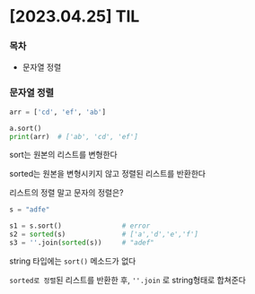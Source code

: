 # [2023.04.25] TIL

### 목차

- 문자열 정렬





### 문자열 정렬

```python
arr = ['cd', 'ef', 'ab']

a.sort()
print(arr)	# ['ab', 'cd', 'ef']
```

sort는 원본의 리스트를 변형한다

sorted는 원본을 변형시키지 않고 정렬된 리스트를 반환한다

리스트의 정렬 말고 문자의 정렬은?

```python
s = "adfe"

s1 = s.sort()				# error
s2 = sorted(s)				# ['a','d','e','f'] 
s3 = ''.join(sorted(s))		# "adef"
```

string 타입에는 `sort()` 메소드가 없다

`sorted로 정렬`된 리스트를 반환한 후, `''.join` 로 string형태로 합쳐준다